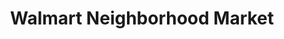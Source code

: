 ---
title: "Walmart Neighborhood Market"
url: /orlando/walmart-neighborhood-market-south-orange-avenue/
shop: Supermarkt
---